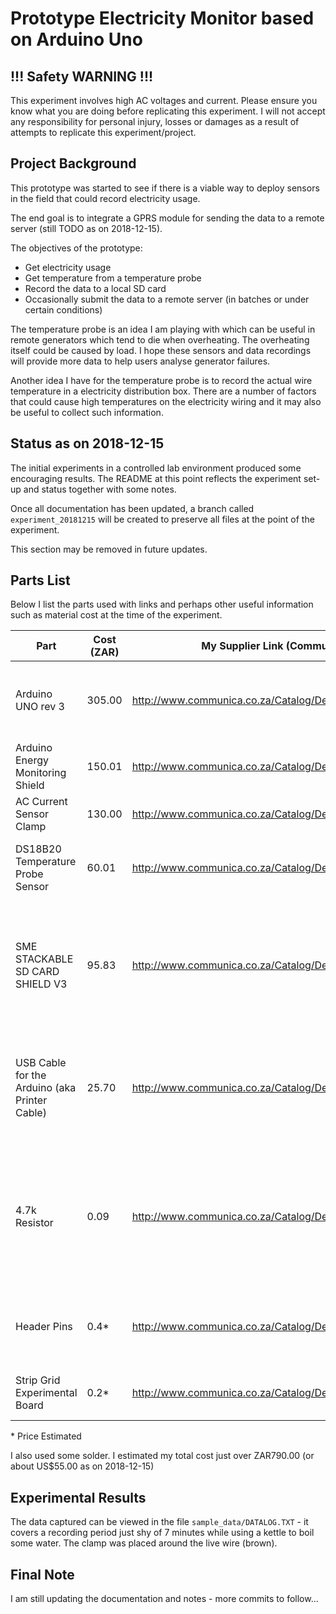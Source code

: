 # Prototype Electricity Monitor based on Arduino Uno

## !!! Safety WARNING !!!

This experiment involves high AC voltages and current. Please ensure you know what you are doing before replicating this 
experiment. I will not accept any responsibility for personal injury, losses or damages as a result of attempts to 
replicate this experiment/project.

## Project Background

This prototype was started to see if there is a viable way to deploy sensors in the field that could record electricity 
usage.

The end goal is to integrate a GPRS module for sending the data to a remote server (still TODO as on 2018-12-15).

The objectives of the prototype:

* Get electricity usage
* Get temperature from a temperature probe
* Record the data to a local SD card
* Occasionally submit the data to a remote server (in batches or under certain conditions)

The temperature probe is an idea I am playing with which can be useful in remote generators which tend to die when 
overheating. The overheating itself could be caused by load. I hope these sensors and data recordings will provide more 
data to help users analyse generator failures.

Another idea I have for the temperature probe is to record the actual wire temperature in a electricity distribution 
box. There are a number of factors that could cause high temperatures on the electricity wiring and it may also be 
useful to collect such information.

## Status as on 2018-12-15

The initial experiments in a controlled lab environment produced some encouraging results. The README at this point 
reflects the experiment set-up and status together with some notes.

Once all documentation has been updated, a branch called `experiment_20181215` will be created to preserve all files at 
the point of the experiment.

This section may be removed in future updates.

## Parts List

Below I list the parts used with links and perhaps other useful information such as material cost at the time of the 
experiment.


| Part                                          | Cost (ZAR) | My Supplier Link (Communica)                           | Notes                                                                                                                 |
|-----------------------------------------------|------------|--------------------------------------------------------|-----------------------------------------------------------------------------------------------------------------------|
| Arduino UNO rev 3                             |     305.00 | http://www.communica.co.za/Catalog/Details/P1424521842 | I have a number of UNO's lying around so I used an old one.                                                           |
| Arduino Energy Monitoring Shield              |     150.01 | http://www.communica.co.za/Catalog/Details/P3308369411 |   |
| AC Current Sensor Clamp                       |     130.00 | http://www.communica.co.za/Catalog/Details/P3569610177 |   |
| DS18B20 Temperature Probe Sensor              |      60.01 | http://www.communica.co.za/Catalog/Details/P3958148566 | Pick a waterproof one - just for incase :-)                                                                           |
| SME STACKABLE SD CARD SHIELD V3               |      95.83 | http://www.communica.co.za/Catalog/Details/P2363846356 | I did not include the cost of the SD card as I am sure everyone must have a couple lying around they can use.         |
| USB Cable for the Arduino (aka Printer Cable) |      25.70 | http://www.communica.co.za/Catalog/Details/P1837703657 | I used a spare one - I have a whole lot of assorted cables collected over the years :-)                               |
| 4.7k Resistor                                 |       0.09 | http://www.communica.co.za/Catalog/Details/P3423848296 | I did not buy this online. I used some spairs I have left from a previous resistor kit/pack I purchased from SparkFun |
| Header Pins                                   |       0.4* | http://www.communica.co.za/Catalog/Details/P3333231207 | Used for convienence of connecting the probe to the Arduino.                                                          |
| Strip Grid Experimental Board                 |       0.2* | http://www.communica.co.za/Catalog/Details/P3913707199 | Only used a tiny piece - 3x3 holes required. 

\* Price Estimated

I also used some solder. I estimated my total cost just over ZAR790.00 (or about US$55.00 as on 2018-12-15)

## Experimental Results

The data captured can be viewed in the file `sample_data/DATALOG.TXT` - it covers a recording period just shy of 7 
minutes while using a kettle to boil some water. The clamp was placed around the live wire (brown).

## Final Note

I am still updating the documentation and notes - more commits to follow...
